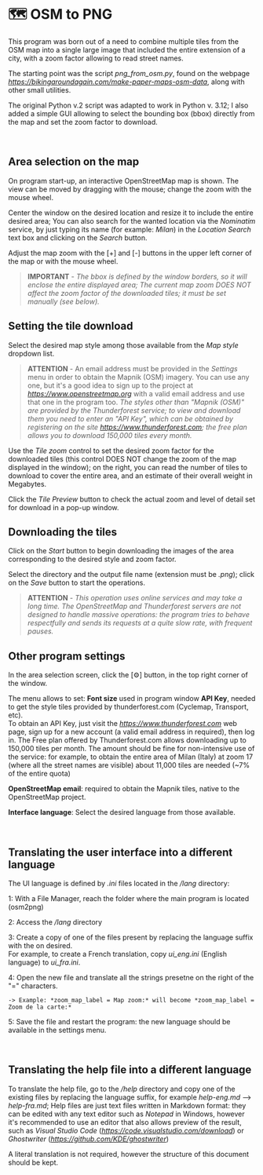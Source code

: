 # 🗺️ OSM to PNG
This program was born out of a need to combine multiple tiles from the OSM map into a single large image that included the entire extension of a city, with a zoom factor allowing to read street names.

The starting point was the script *png_from_osm.py*, found on the webpage *https://bikingaroundagain.com/make-paper-maps-osm-data*, along with other small utilities.

The original Python v.2 script was adapted to work in Python v. 3.12; I also added a simple GUI allowing to select the bounding box (bbox) directly from the map and set the zoom factor to download.


<br>

## Area selection on the map

On program start-up, an interactive OpenStreetMap map is shown. The view can be moved by dragging with the mouse; change the zoom with the mouse wheel.

Center the window on the desired location and resize it to include the entire desired area; You can also search for the wanted location via the *Nominatim* service, by just typing its name (for example: *Milan*) in the *Location Search* text box and clicking on the *Search* button.

Adjust the map zoom with the [+] and [-] buttons in the upper left corner of the map or with the mouse wheel. 

> **IMPORTANT** - *The bbox is defined by the window borders, so it will enclose the entire displayed area; The current map zoom DOES NOT affect the zoom factor of the downloaded tiles; it must be set manually (see below).*

## Setting the tile download
Select the desired map style among those available from the *Map style* dropdown list.

> **ATTENTION** - An email address must be provided in the *Settings* menu in order to obtain the Mapnik (OSM) imagery.  You can use any one, but it's a good idea to sign up to the project at *https://www.openstreetmap.org* with a valid email address and use that one in the program too.
>*The styles other than "Mapnik (OSM)" are provided by the Thunderforest service; to view and download them you need to enter an "API Key", which can be obtained by registering on the site https://www.thunderforest.com; the free plan allows you to download 150,000 tiles every month.*

Use the *Tile zoom* control to set the desired zoom factor for the downloaded tiles (this control DOES NOT change the zoom of the map displayed in the window); on the right, you can read the number of tiles to download to cover the entire area, and an estimate of their overall weight in Megabytes.

Click the *Tile Preview* button to check the actual zoom and level of detail set for download in a pop-up window. 
 


 
## Downloading the tiles
Click on the *Start* button to begin downloading the images of the area corresponding to the desired style and zoom factor. 

Select the directory and the output file name (extension must be *.png*); click on the *Save* button to start the operations.

> **ATTENTION** - *This operation uses online services and may take a long time. The OpenStreetMap and Thunderforest servers are not designed to handle massive operations: the program tries to behave respectfully and sends its requests at a quite slow rate, with frequent pauses.*


## Other program settings
In the area selection screen, click the [⚙️] button, in the top right corner of the window.

The menu allows to set:
**Font size** used in program window
**API Key**, needed to get the style tiles provided by thunderforest.com (Cyclemap, Transport, etc).  
To obtain an API Key, just visit the *https://www.thunderforest.com* web page,  sign up for a new account (a valid email address in required), then log in. 
The Free plan offered by Thunderforest.com allows downloading up to 150,000 tiles per month. The amount should be fine for non-intensive use of the service: for example, to obtain the entire area of Milan (Italy) at zoom 17 (where all the street names are visible) about 11,000 tiles are needed (~7% of the entire quota)

**OpenStreetMap email**: required to obtain the Mapnik tiles, native to the OpenStreetMap project.     


**Interface language**: Select the desired language from those available.

<br>

## Translating the user interface into a different language
The UI language is defined by *.ini* files located in the */lang* directory:

  1: With a File Manager, reach the folder where the main program is located (osm2png)

  2: Access the */lang* directory

  3: Create a copy of one of the files present by replacing the language suffix with the on desired.   
For example, to create a French translation, copy *ui_eng.ini* (English language) to *ui_fra.ini*.

  4: Open the new file and translate all the strings presetne on the right of the "=" characters.
 
	-> Example: *zoom_map_label = Map zoom:* will become *zoom_map_label = Zoom de la carte:*

  5: Save the file and restart the program: the new language should be available in the settings menu.

<br>

## Translating the help file into a different language

To translate the help file, go to the */help* directory and copy one of the existing files by replacing the language suffix, for example *help-eng.md* --> *help-fra.md*; Help files are just text files written in Markdown format: they can be edited with any text editor such as *Notepad* in Windows, however it's recommended to use an editor that also allows preview of the result, such as *Visual Studio Code* (*https://code.visualstudio.com/download*) or *Ghostwriter* (*https://github.com/KDE/ghostwriter*)

A literal translation is not required, however the structure of this document should be kept.


